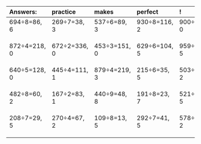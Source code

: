 | Answers: | practice | makes | perfect | ! |
| :--- | :--- | :--- | :--- | :--- |
| 694÷8=86, 6 | 269÷7=38, 3 | 537÷6=89, 3 | 930÷8=116, 2 | 900÷5=180, 0 | 
|   |   |   |   |   | 
|   |   |   |   |   | 
|   |   |   |   |   | 
| 872÷4=218, 0 | 672÷2=336, 0 | 453÷3=151, 0 | 629÷6=104, 5 | 959÷6=159, 5 | 
|   |   |   |   |   | 
|   |   |   |   |   | 
|   |   |   |   |   | 
| 640÷5=128, 0 | 445÷4=111, 1 | 879÷4=219, 3 | 215÷6=35, 5 | 503÷3=167, 2 | 
|   |   |   |   |   | 
|   |   |   |   |   | 
|   |   |   |   |   | 
| 482÷8=60, 2 | 167÷2=83, 1 | 440÷9=48, 8 | 191÷8=23, 7 | 521÷6=86, 5 | 
|   |   |   |   |   | 
|   |   |   |   |   | 
|   |   |   |   |   | 
| 208÷7=29, 5 | 270÷4=67, 2 | 109÷8=13, 5 | 292÷7=41, 5 | 578÷8=72, 2 | 
|   |   |   |   |   | 
|   |   |   |   |   | 
|   |   |   |   |   | 
